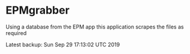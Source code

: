 # EPMgrabber
Using a database from the EPM app this application scrapes the files as required


Latest backup: Sun Sep 29 17:13:02 UTC 2019
